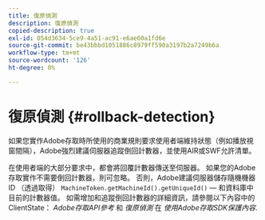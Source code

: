 ```yaml
---
title: 復原偵測
description: 復原偵測
copied-description: true
exl-id: 054d3634-5ce9-4a51-ac91-e6ae60a1fd6e
source-git-commit: be43bbbd1051886c8979ff590a3197b2a7249b6a
workflow-type: tm+mt
source-wordcount: '126'
ht-degree: 0%

---
```


# 復原偵測 {#rollback-detection}

如果您實作Adobe存取時所使用的商業規則要求使用者端維持狀態（例如播放視窗間隔），Adobe強烈建議伺服器追蹤倒回計數器，並使用AIR或SWF允許清單。

在使用者端的大部分要求中，都會將回覆計數器傳送至伺服器。 如果您的Adobe存取實作不需要倒回計數器，則可忽略。 否則，Adobe建議伺服器儲存隨機機器ID （透過取得） `MachineToken.getMachineId().getUniqueId()` — 和資料庫中目前的計數器值。 如需增加和追蹤倒回計數器的詳細資訊，請參閱以下內容中的ClientState： *Adobe存取API參考* 和 *復原偵測* 在 *使用Adobe存取SDK保護內容*.
